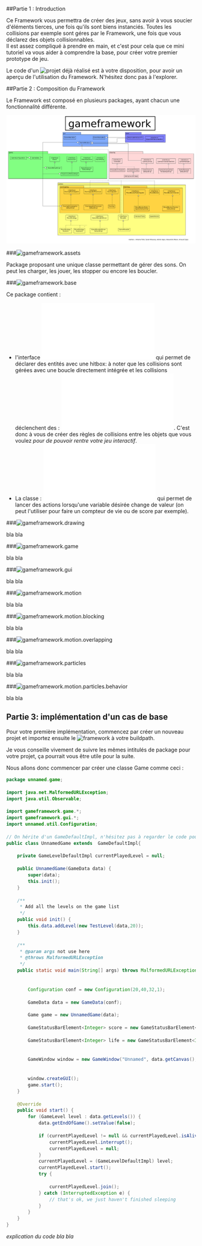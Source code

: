 ##Partie 1 : Introduction

Ce Framework vous permettra de créer des jeux, sans avoir à vous soucier d'éléments tierces, une fois qu'ils sont biens instanciés. Toutes les collisions par exemple sont géres par le Framework, une fois que vous déclarez des objets collisionnables.
<br/>
Il est assez compliqué à prendre en main, et c'est pour cela que ce mini tutoriel va vous aider à comprendre la base, pour créer votre premier prototype de jeu.

Le code d'un ![projet déjà réalisé](https://github.com/arnaudcoj/l3s6_opendev_baladeva) est à votre disposition, pour avoir un aperçu de l'utilisation du Framework. N'hésitez donc pas à l'explorer.


##Partie 2 : Composition du Framework

Le Framework est composé en plusieurs packages, ayant chacun une fonctionnalité différente.


![Schéma du Framework](gameframework.png)

###![gameframework.assets](../lille-game-framework-master/src/main/java/gameframework/assets)


Package proposant une unique classe permettant de gérer des sons. On peut les charger, les jouer, les stopper ou encore les boucler.

###![gameframework.base](../lille-game-framework-master/src/main/java/gameframework/base)


Ce package contient :
* l'interface ![ObjectWithBoundedBox](../lille-game-framework-master/src/main/java/gameframework/base/ObjectWithBoundedBox.java) qui permet de déclarer des entités avec une hitbox: à noter que les collisions sont gérées avec une boucle directement intégrée et les collisions déclenchent des  : ![OverlapRulesApplier](../lille-game-framework-master/src/main/java/gameframework/motion/overlapping/OverlapRulesApplier.java).  C'est donc à vous de créer des règles de collisions entre les objets que vous voulez *pour de pouvoir rentre  votre jeu interactif*.
* La classe : ![ObservableValue](../lille-game-framework-master/src/main/java/gameframework/base/ObservableValue.java) qui permet de lancer des actions lorsqu'une variable désirée change de valeur (on peut l'utiliser pour faire un compteur de vie ou de score par exemple).

###![gameframework.drawing](../lille-game-framework-master/src/main/java/gameframework/drawing)

bla bla

###![gameframework.game](../lille-game-framework-master/src/main/java/gameframework/game)

bla bla

###![gameframework.gui](../lille-game-framework-master/src/main/java/gameframework/gui)

bla bla

###![gameframework.motion](../lille-game-framework-master/src/main/java/gameframework/motion)

bla bla

###![gameframework.motion.blocking](../lille-game-framework-master/src/main/java/gameframework/motion/blocking)

bla bla

###![gameframework.motion.overlapping](../lille-game-framework-master/src/main/java/gameframework/motion/overlapping)

bla bla

###![gameframework.particles](../lille-game-framework-master/src/main/java/gameframework/motion/particles)

bla bla

###![gameframework.motion.particles.behavior](../lille-game-framework-master/src/main/java/gameframework/particles/behavior)

bla bla


## Partie 3: implémentation d'un cas de base

Pour votre première implémentation, commencez par créer un nouveau projet et importez ensuite le ![framework](https://github.com/Lille1-OpenDevs/lille-game-framework) à votre buildpath.

Je vous conseille vivement de suivre les mêmes intitulés de package pour votre projet, ça pourrait vous être utile pour la suite.

Nous allons donc commencer par créer une classe Game comme ceci :

```java
package unnamed.game;

import java.net.MalformedURLException;
import java.util.Observable;

import gameframework.game.*;
import gameframework.gui.*;
import unnamed.util.Configuration;

// On hérite d'un GameDefaultImpl, n'hésitez pas à regarder le code pour voir comment fonctionnent  les boucles de jeu etc
public class UnnamedGame extends  GameDefaultImpl{

	private GameLevelDefaultImpl currentPlayedLevel = null;

	public UnnamedGame(GameData data) {
		super(data);
		this.init();
	}

	/**
	 * Add all the levels on the game list
	 */
	public void init() {
		this.data.addLevel(new TestLevel(data,20));
	}

	/**
	 * @param args not use here
	 * @throws MalformedURLException
	 */
	public static void main(String[] args) throws MalformedURLException {


        Configuration conf = new Configuration(20,40,32,1);

		GameData data = new GameData(conf);

		Game game = new UnnamedGame(data);

		GameStatusBarElement<Integer> score = new GameStatusBarElement<Integer>("Score : ", data.getScore());

		GameStatusBarElement<Integer> life = new GameStatusBarElement<Integer>("Life : ", data.getLife());


		GameWindow window = new GameWindow("Unnamed", data.getCanvas(),conf, life, score);


		window.createGUI();
		game.start();
	}

	@Override
	public void start() {
		for (GameLevel level : data.getLevels()) {
			data.getEndOfGame().setValue(false);

			if (currentPlayedLevel != null && currentPlayedLevel.isAlive()) {
				currentPlayedLevel.interrupt();
				currentPlayedLevel = null;
			}
			currentPlayedLevel = (GameLevelDefaultImpl) level;
			currentPlayedLevel.start();
			try {

				currentPlayedLevel.join();
			} catch (InterruptedException e) {
				// that's ok, we just haven't finished sleeping
			}
		}
	}
}
```


*explication du code bla bla*

